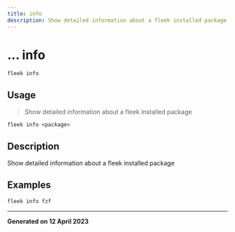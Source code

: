 ```yaml
---
title: info
description: Show detailed information about a fleek installed package
---
```


# ... info
`fleek info`

## Usage
> Show detailed information about a fleek installed package

```shell
fleek info <package>
```

## Description


Show detailed information about a fleek installed package

## Examples

```bash
fleek info fzf

```


---
**Generated on 12 April 2023**
